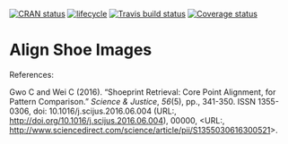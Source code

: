 [![CRAN
status](https://www.r-pkg.org/badges/version/ShoeAlignR)](https://cran.r-project.org/package=ShoeAlignR)
[![lifecycle](https://img.shields.io/badge/lifecycle-maturing-blue.svg)](https://www.tidyverse.org/lifecycle/#maturing)
[![Travis build
status](https://travis-ci.org/srvanderplas/ShoeAlignR.svg?branch=master)](https://travis-ci.org/srvanderplas/ShoeAlignR)
[![Coverage
status](https://codecov.io/gh/srvanderplas/ShoeAlignR/branch/master/graph/badge.svg)](https://codecov.io/github/srvanderplas/ShoeAlignR?branch=master)

Align Shoe Images
=================

References:

Gwo C and Wei C (2016). “Shoeprint Retrieval: Core Point Alignment, for
Pattern Comparison.” *Science & Justice*, *56*(5), pp., 341-350. ISSN
1355-0306, doi: 10.1016/j.scijus.2016.06.004 (URL:,
<http://doi.org/10.1016/j.scijus.2016.06.004>), 00000, &lt;URL:,
<http://www.sciencedirect.com/science/article/pii/S1355030616300521>&gt;.

